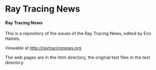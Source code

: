 Ray Tracing News
================

#### Ray Tracing News ####

This is a repository of the issues of the Ray Tracing News, edited by Eric Haines.

Viewable at http://raytracingnews.org

The web pages are in the html directory, the original text files in the text directory.
